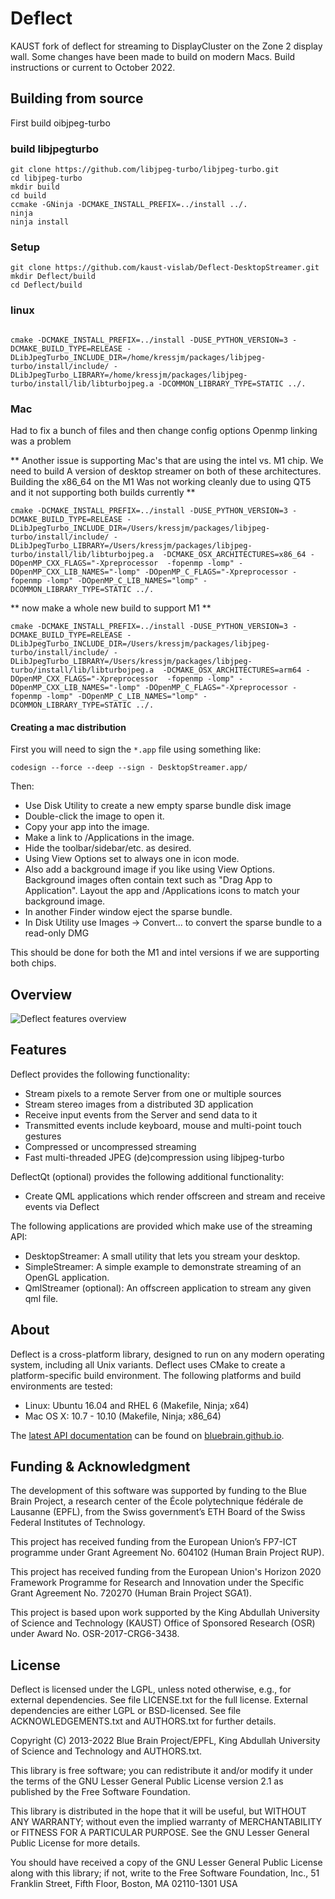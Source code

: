 # Deflect

KAUST fork of deflect for streaming to DisplayCluster on the Zone 2 display wall. Some changes have been made to build on modern Macs. Build instructions or current to October 2022.


## Building from source

First build oibjpeg-turbo

### build libjpegturbo
~~~
git clone https://github.com/libjpeg-turbo/libjpeg-turbo.git
cd libjpeg-turbo
mkdir build
cd build
ccmake -GNinja -DCMAKE_INSTALL_PREFIX=../install ../.
ninja
ninja install
~~~


### Setup
~~~
git clone https://github.com/kaust-vislab/Deflect-DesktopStreamer.git
mkdir Deflect/build
cd Deflect/build
~~~


### linux
~~~

cmake -DCMAKE_INSTALL_PREFIX=../install -DUSE_PYTHON_VERSION=3 -DCMAKE_BUILD_TYPE=RELEASE -DLibJpegTurbo_INCLUDE_DIR=/home/kressjm/packages/libjpeg-turbo/install/include/ -DLibJpegTurbo_LIBRARY=/home/kressjm/packages/libjpeg-turbo/install/lib/libturbojpeg.a -DCOMMON_LIBRARY_TYPE=STATIC ../.
~~~

### Mac
Had to fix a bunch of files and then change config options
Openmp linking was a problem

** Another issue is supporting Mac's that are using the intel vs. M1 chip. We need to build
A version of desktop streamer on both of these architectures. Building the x86_64 on the M1
Was not working cleanly due to using QT5 and it not supporting both builds currently **

~~~
cmake -DCMAKE_INSTALL_PREFIX=../install -DUSE_PYTHON_VERSION=3 -DCMAKE_BUILD_TYPE=RELEASE -DLibJpegTurbo_INCLUDE_DIR=/Users/kressjm/packages/libjpeg-turbo/install/include/ -DLibJpegTurbo_LIBRARY=/Users/kressjm/packages/libjpeg-turbo/install/lib/libturbojpeg.a  -DCMAKE_OSX_ARCHITECTURES=x86_64 -DOpenMP_CXX_FLAGS="-Xpreprocessor  -fopenmp -lomp" -DOpenMP_CXX_LIB_NAMES="-lomp" -DOpenMP_C_FLAGS="-Xpreprocessor -fopenmp -lomp" -DOpenMP_C_LIB_NAMES="lomp" -DCOMMON_LIBRARY_TYPE=STATIC ../.
~~~


** now make a whole new build to support M1 **
~~~
cmake -DCMAKE_INSTALL_PREFIX=../install -DUSE_PYTHON_VERSION=3 -DCMAKE_BUILD_TYPE=RELEASE -DLibJpegTurbo_INCLUDE_DIR=/Users/kressjm/packages/libjpeg-turbo/install/include/ -DLibJpegTurbo_LIBRARY=/Users/kressjm/packages/libjpeg-turbo/install/lib/libturbojpeg.a  -DCMAKE_OSX_ARCHITECTURES=arm64 -DOpenMP_CXX_FLAGS="-Xpreprocessor  -fopenmp -lomp" -DOpenMP_CXX_LIB_NAMES="-lomp" -DOpenMP_C_FLAGS="-Xpreprocessor -fopenmp -lomp" -DOpenMP_C_LIB_NAMES="lomp" -DCOMMON_LIBRARY_TYPE=STATIC ../.
~~~

#### Creating a mac distribution
First you will need to sign the `*.app` file using something like:

`codesign --force --deep --sign - DesktopStreamer.app/  `


Then:
- Use Disk Utility to create a new empty sparse bundle disk image
- Double-click the image to open it.
- Copy your app into the image.
- Make a link to /Applications in the image.
- Hide the toolbar/sidebar/etc. as desired.
- Using View Options set to always one in icon mode.
- Also add a background image if you like using View Options. Background images often contain text such as "Drag App to Application". Layout the app and /Applications icons to match your background image.
- In another Finder window eject the sparse bundle.
- In Disk Utility use Images -> Convert... to convert the sparse bundle to a read-only DMG


This should be done for both the M1 and intel versions if we are supporting both chips.


## Overview

![Deflect features overview](doc/overview.png)

## Features

Deflect provides the following functionality:

* Stream pixels to a remote Server from one or multiple sources
* Stream stereo images from a distributed 3D application
* Receive input events from the Server and send data to it
* Transmitted events include keyboard, mouse and multi-point touch gestures
* Compressed or uncompressed streaming
* Fast multi-threaded JPEG (de)compression using libjpeg-turbo

DeflectQt (optional) provides the following additional functionality:

* Create QML applications which render offscreen and stream and receive events
  via Deflect

The following applications are provided which make use of the streaming API:

* DesktopStreamer: A small utility that lets you stream your desktop.
* SimpleStreamer: A simple example to demonstrate streaming of an OpenGL
  application.
* QmlStreamer (optional): An offscreen application to stream any given qml file.



## About

Deflect is a cross-platform library, designed to run on any modern operating
system, including all Unix variants. Deflect uses CMake to create a
platform-specific build environment. The following platforms and build
environments are tested:

* Linux: Ubuntu 16.04 and RHEL 6 (Makefile, Ninja; x64)
* Mac OS X: 10.7 - 10.10 (Makefile, Ninja; x86_64)

The [latest API documentation](http://bluebrain.github.io/Deflect-1.0/index.html)
can be found on [bluebrain.github.io](http://bluebrain.github.io).

## Funding & Acknowledgment
 
The development of this software was supported by funding to the Blue Brain Project,
a research center of the École polytechnique fédérale de Lausanne (EPFL), from the 
Swiss government’s ETH Board of the Swiss Federal Institutes of Technology.

This project has received funding from the European Union’s FP7-ICT programme
under Grant Agreement No. 604102 (Human Brain Project RUP).

This project has received funding from the European Union's Horizon 2020 Framework
Programme for Research and Innovation under the Specific Grant Agreement No. 720270
(Human Brain Project SGA1).

This project is based upon work supported by the King Abdullah University of Science
and Technology (KAUST) Office of Sponsored Research (OSR) under Award No. OSR-2017-CRG6-3438.

## License

Deflect is licensed under the LGPL, unless noted otherwise, e.g., for external dependencies.
See file LICENSE.txt for the full license. External dependencies are either LGPL or BSD-licensed.
See file ACKNOWLEDGEMENTS.txt and AUTHORS.txt for further details.

Copyright (C) 2013-2022 Blue Brain Project/EPFL, King Abdullah University of Science and
Technology and AUTHORS.txt.

This library is free software; you can redistribute it and/or modify it under the terms of the
GNU Lesser General Public License version 2.1 as published by the Free Software Foundation.

This library is distributed in the hope that it will be useful, but WITHOUT ANY WARRANTY; without
even the implied warranty of MERCHANTABILITY or FITNESS FOR A PARTICULAR PURPOSE. See the GNU
Lesser General Public License for more details.

You should have received a copy of the GNU Lesser General Public License along with this library;
if not, write to the Free Software Foundation, Inc., 51 Franklin Street, Fifth Floor, Boston,
MA 02110-1301 USA


